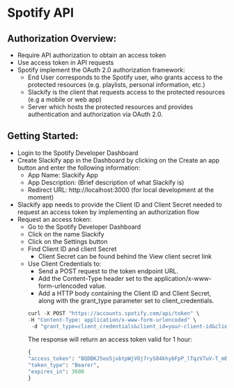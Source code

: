 # Spotify API
## Authorization Overview:
- Require API authorization to obtain an access token
- Use access token in API requests
- Spotify implement the OAuth 2.0 authorization framework:
    - End User corresponds to the Spotify user, who grants access to the protected resources (e.g. playlists, personal information, etc.)
    - Slackify is the client that requests access to the protected resources (e.g a mobile or web app)
    - Server which hosts the protected resources and provides authentication and authorization via OAuth 2.0.
## Getting Started:
- Login to the Spotify Developer Dashboard
- Create Slackify app in the Dashboard by clicking on the Create an app button and enter the following information:
    - App Name: Slackify App
    - App Description: (Brief description of what Slackify is)
    - Redirect URL: http://localhost:3000 (for local development at the moment)
- Slackify app needs to provide the Client ID and Client Secret needed to request an access token by implementing an authorization flow
- Request an access token:
    - Go to the Spotify Developer Dashboard
    - Click on the name Slackify
    - Click on the Settings button
    - Find Client ID and client Secret
        - Client Secret can be found behind the View client secret link
    - Use Client Credentials to:
        - Send a POST request to the token endpoint URL.
        - Add the Content-Type header set to the application/x-www-form-urlencoded value.
        - Add a HTTP body containing the Client ID and Client Secret, along with the grant_type parameter set to client_credentials.
        ```python
        curl -X POST "https://accounts.spotify.com/api/token" \
        -H "Content-Type: application/x-www-form-urlencoded" \
         -d "grant_type=client_credentials&client_id=your-client-id&client_secret=your-client-secret"
        ```
        The response will return an access token valid for 1 hour:
        ```python
        {
        "access_token": "BQDBKJ5eo5jxbtpWjVOj7ryS84khybFpP_lTqzV7uV-T_m0cTfwvdn5BnBSKPxKgEb11",
        "token_type": "Bearer",
        "expires_in": 3600
        }
        ```
